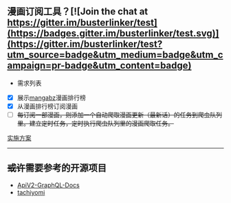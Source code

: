 ## 漫画订阅工具？[![Join the chat at https://gitter.im/busterlinker/test](https://badges.gitter.im/busterlinker/test.svg)](https://gitter.im/busterlinker/test?utm_source=badge&utm_medium=badge&utm_campaign=pr-badge&utm_content=badge)
* 需求列表

- [x] 展示[mangabz](https://www.mangabz.com/)漫画排行榜
- [x] 从漫画排行榜订阅漫画
- [ ] ~~每订阅一部漫画，则添加一个自动爬取漫画更新（最新话）的任务到爬虫队列里。建立定时任务，定时执行爬虫队列里的漫画爬取任务。~~ 

[实施方案](/doc.md)

***
## ~~或许~~需要参考的开源项目
* [ApiV2-GraphQL-Docs](https://github.com/AniList/ApiV2-GraphQL-Docs)
* [tachiyomi](https://github.com/tachiyomiorg/tachiyomi)


